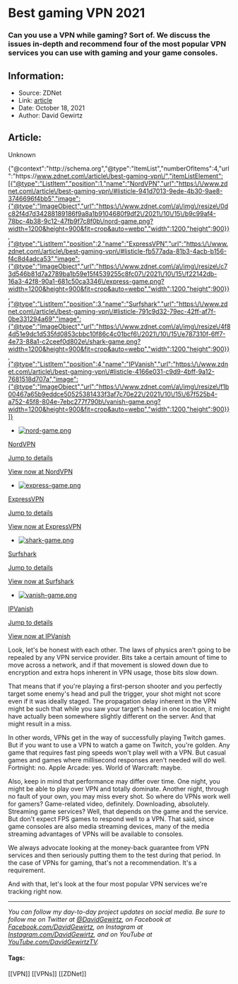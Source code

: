 # Best gaming VPN 2021
### Can you use a VPN while gaming? Sort of. We discuss the issues in-depth and recommend four of the most popular VPN services you can use with gaming and your game consoles.

## Information:
+ Source: ZDNet
+ Link: [article](https://www.zdnet.com/article/best-gaming-vpn/)
+ Date: October 18, 2021
+ Author: David Gewirtz


## Article:
Unknown


{"@context":"http:\/\/schema.org","@type":"ItemList","numberOfItems":4,"url":"https:\/\/www.zdnet.com\/article\/best-gaming-vpn\/","itemListElement":[{"@type":"ListItem","position":1,"name":"NordVPN","url":"https:\/\/www.zdnet.com\/article\/best-gaming-vpn\/#listicle-941d7013-9ede-4b30-9ae8-3746696f4bb5","image":{"@type":"ImageObject","url":"https:\/\/www.zdnet.com\/a\/img\/resize\/0dc82f4d7d34288189186f9a8a1b9104680f9df2\/2021\/10\/15\/b9c99af4-78bc-4b38-9c12-47fb9f7c8f0b\/nord-game.png?width=1200&height=900&fit=crop&auto=webp","width":1200,"height":900}},{"@type":"ListItem","position":2,"name":"ExpressVPN","url":"https:\/\/www.zdnet.com\/article\/best-gaming-vpn\/#listicle-fb577ada-81b3-4acb-b156-f4c8d4adca53","image":{"@type":"ImageObject","url":"https:\/\/www.zdnet.com\/a\/img\/resize\/c73d546b81d7a2789ba1b59e15f4539255c8fc07\/2021\/10\/15\/f22142db-16a3-42f8-90a1-681c50ca3346\/express-game.png?width=1200&height=900&fit=crop&auto=webp","width":1200,"height":900}},{"@type":"ListItem","position":3,"name":"Surfshark","url":"https:\/\/www.zdnet.com\/article\/best-gaming-vpn\/#listicle-791c9d32-79ec-42ff-af7f-0be331294a69","image":{"@type":"ImageObject","url":"https:\/\/www.zdnet.com\/a\/img\/resize\/4f84d51e9dc1d535fd0853cbbc10f86c4c01bcf6\/2021\/10\/15\/e787310f-6ff7-4e73-88a1-c2ceef0d802e\/shark-game.png?width=1200&height=900&fit=crop&auto=webp","width":1200,"height":900}},{"@type":"ListItem","position":4,"name":"IPVanish","url":"https:\/\/www.zdnet.com\/article\/best-gaming-vpn\/#listicle-4166e031-c9d9-4bff-9a12-7681518d707a","image":{"@type":"ImageObject","url":"https:\/\/www.zdnet.com\/a\/img\/resize\/f1b00467a65b9eddce50525381433f3af7c70e22\/2021\/10\/15\/67f525b4-a752-45f8-804e-7ebc277f790b\/vanish-game.png?width=1200&height=900&fit=crop&auto=webp","width":1200,"height":900}}]}

* [![nord-game.png](https://www.zdnet.com/a/img/resize/7107e146734bb7df7a51f2eda1cb9345f1659fa1/2021/10/15/b9c99af4-78bc-4b38-9c12-47fb9f7c8f0b/nord-game.png?width=70&height=70&fit=crop&auto=webp)](https://go.nordvpn.net/aff_c?offer_id=378&aff_id=307&source=zdnet&aff_sub=zd-__COM_CLICK_ID__-dtp&aff_sub2=bestvpnchrome2021)


[NordVPN](https://go.nordvpn.net/aff_c?offer_id=378&aff_id=307&source=zdnet&aff_sub=zd-__COM_CLICK_ID__-dtp&aff_sub2=bestvpnchrome2021) 

[Jump to details](#listicle-941d7013-9ede-4b30-9ae8-3746696f4bb5) 

[View now at NordVPN](https://go.nordvpn.net/aff_c?offer_id=378&aff_id=307&source=zdnet&aff_sub=zd-__COM_CLICK_ID__-dtp&aff_sub2=bestvpnchrome2021)
* [![express-game.png](https://www.zdnet.com/a/img/resize/f919f39e4cb913fc6b9657ea932ad8484fccff8f/2021/10/15/f22142db-16a3-42f8-90a1-681c50ca3346/express-game.png?width=70&height=70&fit=crop&auto=webp)](https://xvctlink.com?offer=3monthsfree&a_fid=zdnet&&aff_sub=zd-__COM_CLICK_ID__-dtp&aff_sub2=bestvpnchrome2021)


[ExpressVPN](https://xvctlink.com?offer=3monthsfree&a_fid=zdnet&&aff_sub=zd-__COM_CLICK_ID__-dtp&aff_sub2=bestvpnchrome2021) 

[Jump to details](#listicle-fb577ada-81b3-4acb-b156-f4c8d4adca53) 

[View now at ExpressVPN](https://xvctlink.com?offer=3monthsfree&a_fid=zdnet&&aff_sub=zd-__COM_CLICK_ID__-dtp&aff_sub2=bestvpnchrome2021)
* [![shark-game.png](https://www.zdnet.com/a/img/resize/5e798ebe919894ddff8d9ba573813c75dc36ba04/2021/10/15/e787310f-6ff7-4e73-88a1-c2ceef0d802e/shark-game.png?width=70&height=70&fit=crop&auto=webp)](https://get.surfshark.net/aff_c?offer_id=50&aff_id=1511&source=zdnet&aff_sub=zd-__COM_CLICK_ID__-dtp&aff_sub2=bestvpnchrome2021)


[Surfshark](https://get.surfshark.net/aff_c?offer_id=50&aff_id=1511&source=zdnet&aff_sub=zd-__COM_CLICK_ID__-dtp&aff_sub2=bestvpnchrome2021) 

[Jump to details](#listicle-791c9d32-79ec-42ff-af7f-0be331294a69) 

[View now at Surfshark](https://get.surfshark.net/aff_c?offer_id=50&aff_id=1511&source=zdnet&aff_sub=zd-__COM_CLICK_ID__-dtp&aff_sub2=bestvpnchrome2021)
* [![vanish-game.png](https://www.zdnet.com/a/img/resize/21d0a6a7d7de2820ac1c9d174a33c7e7d541724c/2021/10/15/67f525b4-a752-45f8-804e-7ebc277f790b/vanish-game.png?width=70&height=70&fit=crop&auto=webp)](https://www.anrdoezrs.net/click-9041660-14542878?sid=%5Bsubid_value%5D?sid2=bestvpnchrome2021)


[IPVanish](https://www.anrdoezrs.net/click-9041660-14542878?sid=%5Bsubid_value%5D?sid2=bestvpnchrome2021) 

[Jump to details](#listicle-4166e031-c9d9-4bff-9a12-7681518d707a) 

[View now at IPVanish](https://www.anrdoezrs.net/click-9041660-14542878?sid=%5Bsubid_value%5D?sid2=bestvpnchrome2021)


Look, let's be honest with each other. The laws of physics aren't going to be repealed by any VPN service provider. Bits take a certain amount of time to move across a network, and if that movement is slowed down due to encryption and extra hops inherent in VPN usage, those bits slow down. 

That means that if you're playing a first-person shooter and you perfectly target some enemy's head and pull the trigger, your shot might not score even if it was ideally staged. The propagation delay inherent in the VPN might be such that while you saw your target's head in one location, it might have actually been somewhere slightly different on the server. And that might result in a miss. 

In other words, VPNs get in the way of successfully playing Twitch games. But if you want to use a VPN to watch a game on Twitch, you're golden. Any game that requires fast ping speeds won't play well with a VPN. But casual games and games where millisecond responses aren't needed will do well. Fortnight: no. Apple Arcade: yes. World of Warcraft: maybe. 

Also, keep in mind that performance may differ over time. One night, you might be able to play over VPN and totally dominate. Another night, through no fault of your own, you may miss every shot. So where do VPNs work well for gamers? Game-related video, definitely. Downloading, absolutely. Streaming game services? Well, that depends on the game and the service. But don't expect FPS games to respond well to a VPN. That said, since game consoles are also media streaming devices, many of the media streaming advantages of VPNs will be available to consoles. 

We always advocate looking at the money-back guarantee from VPN services and then seriously putting them to the test during that period. In the case of VPNs for gaming, that's not a recommendation. It's a requirement. 

And with that, let's look at the four most popular VPN services we're tracking right now. 



---

*You can follow my day-to-day project updates on social media. Be sure to follow me on Twitter at [@DavidGewirtz](https://twitter.com/davidgewirtz), on Facebook at [Facebook.com/DavidGewirtz](https://www.facebook.com/davidgewirtz), on Instagram at [Instagram.com/DavidGewirtz](https://www.instagram.com/DavidGewirtz/), and on YouTube at [YouTube.com/DavidGewirtzTV](https://www.youtube.com/user/DavidGewirtzTV).* 





#### Tags:
[[VPN]] [[VPNs]] [[ZDNet]]
